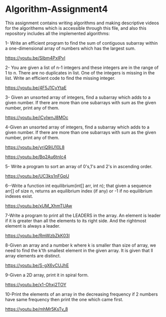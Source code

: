 # Algorithm-Assignment4

This assignment contains writing algorithms and making descriptive videos for the algorithems which is accessible through this file,
and also this repository includes all the implemented algorithms:


1- Write an efficient program to find the sum of contiguous subarray within a one-dimensional array of numbers which has the largest sum.

https://youtu.be/SIbm4PxIPvI
 

2- You are given a list of n-1 integers and these integers are in the range of 1 to n. There are no duplicates in list. One of the integers is missing in the list. Write an efficient code to find the missing integer.

https://youtu.be/4F5J1CyYtaE
 

3- Given an unsorted array of integers, find a subarray which adds to a given number. If there are more than one subarrays with sum as the given number, print any of them.

https://youtu.be/iCyIwnJ8MOc

4-Given an unsorted array of integers, find a subarray which adds to a given number. If there are more than one subarrays with sum as the given number, print any of them.

https://youtu.be/yriQ9iU10L8

https://youtu.be/Bq2Au6tnIc4

5- Write a program to sort an array of 0's,1's and 2's in ascending order.

https://youtu.be/UC3ks1nFGpU

6--Write a function int equilibrium(int[] arr, int n); that given a sequence arr[] of size n, returns an equilibrium index (if any) or -1 if no equilibrium indexes exist.

https://youtu.be/xUM_XhmTUAw
 

7-Write a program to print all the LEADERS in the array. An element is leader if it is greater than all the elements to its right side. And the rightmost element is always a leader. 

https://youtu.be/RmWzbZkK03I


8-Given an array and a number k where k is smaller than size of array, we need to find the k’th smallest element in the given array. It is given that ll array elements are distinct.

https://youtu.be/S-gX6vCUJhE


9-Given a 2D array, print it in spiral form.

https://youtu.be/x1-Ohxj2TOY

10-Print the elements of an array in the decreasing frequency if 2 numbers have same frequency then print the one which came first.
 
https://youtu.be/mhMr5KsTv_8
